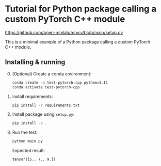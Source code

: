 # Tutorial for Python package calling a custom PyTorch C++ module

https://github.com/open-mmlab/mmcv/blob/main/setup.py

This is a minimal example of a Python package calling a custom PyTorch C++ module.

## Installing & running

0. (Optional) Create a conda environment:

    ```bash
    conda create -n test-pytorch-cpp python=3.11
    conda activate test-pytorch-cpp
    ```

1. Install requirements:
    ```bash
    pip install -r requirements.txt
    ```

2. Install package using `setup.py`:
    ```bash
    pip install -e .
    ```

3. Run the test:
    ```bash
    python main.py
    ```
    Expected result:
    ```
    tensor([5., 7., 9.])
    ```